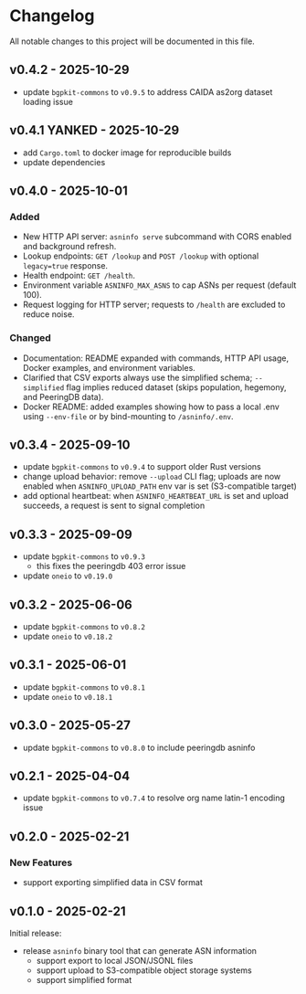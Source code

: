 # Changelog

All notable changes to this project will be documented in this file.

## v0.4.2 - 2025-10-29

* update `bgpkit-commons` to `v0.9.5` to address CAIDA as2org dataset loading issue

## v0.4.1 YANKED - 2025-10-29

* add `Cargo.toml` to docker image for reproducible builds
* update dependencies

## v0.4.0 - 2025-10-01

### Added

- New HTTP API server: `asninfo serve` subcommand with CORS enabled and background refresh.
- Lookup endpoints: `GET /lookup` and `POST /lookup` with optional `legacy=true` response.
- Health endpoint: `GET /health`.
- Environment variable `ASNINFO_MAX_ASNS` to cap ASNs per request (default 100).
- Request logging for HTTP server; requests to `/health` are excluded to reduce noise.

### Changed

- Documentation: README expanded with commands, HTTP API usage, Docker examples, and environment variables.
- Clarified that CSV exports always use the simplified schema; `--simplified` flag implies reduced dataset (skips
  population, hegemony, and PeeringDB data).
- Docker README: added examples showing how to pass a local .env using `--env-file` or by bind-mounting to
  `/asninfo/.env`.

## v0.3.4 - 2025-09-10

* update `bgpkit-commons` to `v0.9.4` to support older Rust versions
* change upload behavior: remove `--upload` CLI flag; uploads are now enabled when `ASNINFO_UPLOAD_PATH` env var is
  set (S3-compatible target)
* add optional heartbeat: when `ASNINFO_HEARTBEAT_URL` is set and upload succeeds, a request is sent to signal
  completion

## v0.3.3 - 2025-09-09

* update `bgpkit-commons` to `v0.9.3`
    * this fixes the peeringdb 403 error issue
* update `oneio` to `v0.19.0`

## v0.3.2 - 2025-06-06

* update `bgpkit-commons` to `v0.8.2`
* update `oneio` to `v0.18.2`

## v0.3.1 - 2025-06-01

* update `bgpkit-commons` to `v0.8.1`
* update `oneio` to `v0.18.1`

## v0.3.0 - 2025-05-27

* update `bgpkit-commons` to `v0.8.0` to include peeringdb asninfo

## v0.2.1 - 2025-04-04

* update `bgpkit-commons` to `v0.7.4` to resolve org name latin-1 encoding issue

## v0.2.0 - 2025-02-21

### New Features

* support exporting simplified data in CSV format

## v0.1.0 - 2025-02-21

Initial release:

* release `asninfo` binary tool that can generate ASN information
    * support export to local JSON/JSONL files
    * support upload to S3-compatible object storage systems
    * support simplified format